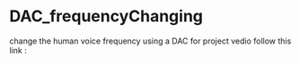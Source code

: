 # DAC_frequencyChanging
change the human voice frequency using a DAC
for project vedio follow this link :
